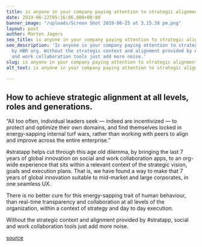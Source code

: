 ```yaml
---
title: is anyone in your company paying attention to strategic alignment by HBR.org
date: 2019-06-22T05:16:06.000+00:00
banner_image: "/uploads/Screen Shot 2019-06-25 at 3.15.38 pm.png"
layout: post
author: Marten Jagers
seo_title: is anyone in your company paying attention to strategic alignment by HBR.org
seo_description: 'Is anyone in your company paying attention to strategic alignment
  by HBR org. Without the strategic context and alignment provided by #stratapp, social
  and work collaboration tools just add more noise.'
slug: is anyone in your company paying attention to strategic alignment by hbr org
alt_text: is anyone in your company paying attention to strategic alignment by HBR.org

---
```

## How to achieve strategic alignment at all levels, roles and generations.

“All too often, individual leaders seek — indeed are incentivized — to protect and optimize their own domains, and find themselves locked in energy-sapping internal turf wars, rather than working with peers to align and improve across the entire enterprise.”

\#stratapp helps cut through this age old dilemma, by bringing the last 7 years of global innovation on social and work collaboration apps, to an org-wide experience that sits within a relevant context of the strategic vision, goals and execution plans.  That is, we have found a way to make that 7 years of global innovation suitable to mid-market and large corporates, in one seamless UX.

There is no better cure for this energy-sapping trait of human behaviour, than real-time transparency and collaboration at all levels of the organization, within a context of strategy and day to day execution.

Without the strategic context and alignment provided by #stratapp, social and work collaboration tools just add more noise.

[source](https://hbr.org/2018/01/is-anyone-in-your-company-paying-attention-to-strategic-alignment "is anyone in your company paying attention to strategic alignment")